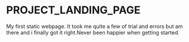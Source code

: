 # PROJECT_LANDING_PAGE
My first static webpage.
It took me quite a few of trial and errors but am there and i finally got it right.Never been happier when getting started.
